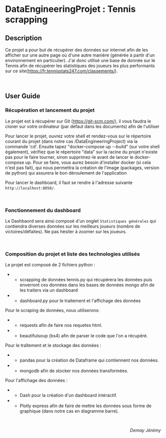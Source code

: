 # **DataEngineeringProjet : Tennis scrapping**

## **Description**

Ce projet a pour but de récupérer des données sur internet afin de les afficher sur une autre page où d'une autre manière (générée à partir d'un environnement en particulier). J'ai donc utilisé une base de donnée sur le Tennis afin de récupérer les statistiques des joueurs les plus performants sur ce site(https://fr.tennisstats247.com/classements/).

<br>

## **User Guide**

### **Récupération et lancement du projet**

Le projet est à récupérer sur Git (https://git-scm.com/), il vous faudra le cloner sur votre ordinateur (par défaut dans les documents) afin de l'utiliser

Pour lancer le projet, ouvrez votre shell et rendez-vous sur le répertoire courant du projet (dans notre cas /DataEngineeringProject) via la commande 'cd'. Ensuite tapez "docker-compose up --build" (sur votre shell également), vérifiez que le répertoire "data" sur la racine du projet n'existe pas pour le faire tourner, sinon supprimez-le avant de lancer le docker-compose up. 
Pour se faire, vous aurez besoin d'installer docker (si cela n'est pas fait), qui nous permettra la création de l'image (packages, version de python) qui assurera le bon déroulement de l'application

Pour lancer le dashboard, il faut se rendre à l'adresse suivante `http://localhost:8050/`. 

<br>

### **Fonctionnement du dashboard**

Le Dashbaord sera ainsi composé d'un onglet `Statistiques générales` qui contiendra diverses données sur les meilleurs joueurs (nombre de victoires/défaites). Ne pas hésiter à zoomer sur les joueurs.

<br>

### **Composition du projet et liste des technologies utilisés**

Le projet est composé de 2 fichiers python :
* - scrapping de données tennis.py qui récupèrera les données puis enverront ces données dans les bases de données mongo afin de les traiters via un dashboard
* - dashboard.py pour le traitement et l'affichage des données

Pour le scraping de données, nous utiliserons:
* - requests afin de faire nos requetes html.
* - beautifulsoup (bs4) afin de parser le code que l'on a récupéré.

Pour le traîtement et le stockage des données :
* - pandas pour la création de Dataframe qui contiennent nos données.
* - mongodb afin de stocker nos données transformées.
  
Pour l'affichage des données :
* - Dash pour la création d'un dashboard intéractif.
* - Plotly express afin de faire de mettre les données sous forme de graphique (dans notre cas en diagramme barre).

 
<br>

*<div style="text-align: right"> Demay Jérémy</div>*


<br>
 
